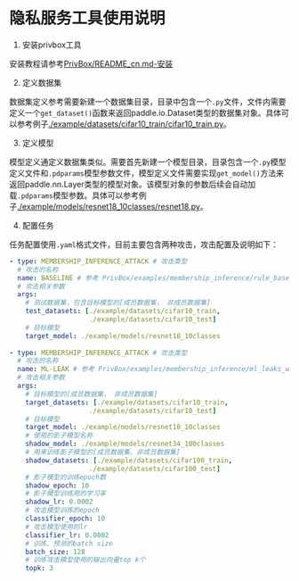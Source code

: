 # 隐私服务工具使用说明

1. 安装privbox工具
   
安装教程请参考[PrivBox/README_cn.md-安装](../../PrivBox/README_cn.md###安装)

2. 定义数据集
   
数据集定义参考需要新建一个数据集目录，目录中包含一个`.py`文件，文件内需要定义一个`get_dataset()`函数来返回paddle.io.Dataset类型的数据集对象。具体可以参考例子[./example/datasets/cifar10_train/cifar10_train.py](./example/datasets/cifar10_train/cifar10_train.py)。

3. 定义模型
   
模型定义通定义数据集类似。需要首先新建一个模型目录，目录包含一个`.py`模型定义文件和`.pdparams`模型参数文件，模型定义文件需要实现`get_model()`方法来返回paddle.nn.Layer类型的模型对象。该模型对象的参数后续会自动加载`.pdparams`模型参数。具体可以参考例子[./example/models/resnet18_10classes/resnet18.py](./example/models/resnet18_10classes/resnet18.py)。

4. 配置任务
   
任务配置使用`.yaml`格式文件，目前主要包含两种攻击，攻击配置及说明如下：
```yaml
- type: MEMBERSHIP_INFERENCE_ATTACK # 攻击类型
  # 攻击的名称
  name: BASELINE # 参考 PrivBox/examples/membership_inference/rule_base_with_cifar10/README_cn.md 的攻击说明
  # 攻击相关参数
  args:           
    # 测试数据集，包含目标模型的[成员数据集， 非成员数据集]
    test_datasets: [./example/datasets/cifar10_train,
                    ./example/datasets/cifar10_test]
    # 目标模型
    target_model: ./example/models/resnet18_10classes
    
- type: MEMBERSHIP_INFERENCE_ATTACK # 攻击类型
  # 攻击的名称
  name: ML-LEAK # 参考 PrivBox/examples/membership_inference/ml_leaks_with_cifar10_cifar100/README_cn.md 的攻击说明
  # 攻击相关参数
  args:           
    # 目标模型的[成员数据集， 非成员数据集]
    target_datasets: [./example/datasets/cifar10_train,
                    ./example/datasets/cifar10_test]
    # 目标模型
    target_model: ./example/models/resnet18_10classes
    # 使用的影子模型名称
    shadow_model: ./example/models/resnet34_100classes
    # 用来训练影子模型的[成员数据集、非成员数据集]
    shadow_datasets: [./example/datasets/cifar100_train,
                    ./example/datasets/cifar100_test]
    # 影子模型的训练epoch数
    shadow_epoch: 10
    # 影子模型训练用的学习率
    shadow_lr: 0.0002
    # 攻击模型训练的epoch
    classifier_epoch: 10
    # 攻击模型使用的lr
    classifier_lr: 0.0002
    # 训练、预测的batch size
    batch_size: 128
    # 训练攻击模型使用的输出向量top k个
    topk: 3

```